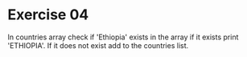 # Exercise 04
In countries array check if 'Ethiopia' exists in the array if it exists print 'ETHIOPIA'. If it does not exist add to the countries list.